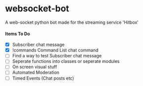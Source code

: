 # websocket-bot
A web-socket python bot made for the streaming service 'Hitbox'

#### Items To Do
- [x] Subscriber chat message
- [x] !commands Command List chat command
- [ ] Find a way to test Subscriber chat message
- [ ] Seperate functions into classes or seperate modules
- [ ] On screen visual stuff
- [ ] Automated Moderation
- [ ] Timed Events (Chat posts etc)

